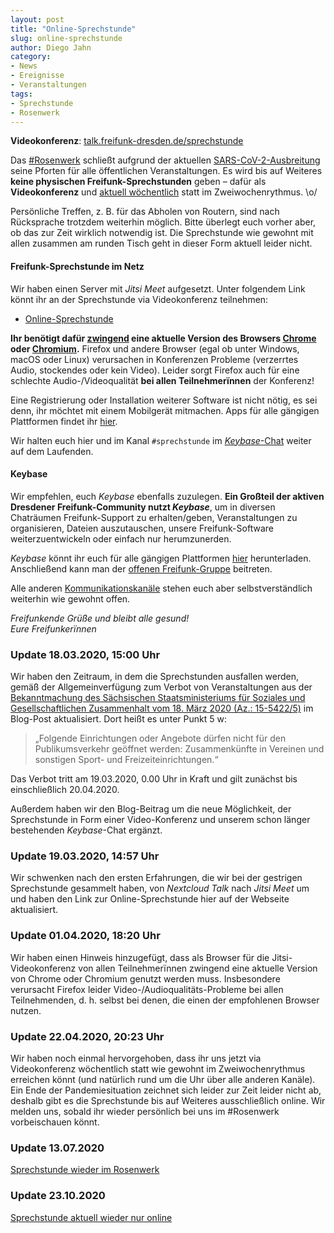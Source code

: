 ```yaml
---
layout: post
title: "Online-Sprechstunde"
slug: online-sprechstunde
author: Diego Jahn
category:
- News
- Ereignisse
- Veranstaltungen
tags:
- Sprechstunde
- Rosenwerk
---
```

**Videokonferenz**: [talk.freifunk-dresden.de/sprechstunde](https://talk.freifunk-dresden.de/sprechstunde)

Das [#Rosenwerk](https://konglomerat.org/) schließt aufgrund der aktuellen [SARS-CoV-2-Ausbreitung](https://www.rki.de/DE/Content/InfAZ/N/Neuartiges_Coronavirus/nCoV_node.html) seine Pforten für alle öffentlichen Veranstaltungen. Es wird bis auf Weiteres **keine physischen Freifunk-Sprechstunden** geben – dafür als **Videokonferenz** und [aktuell wöchentlich](/kontakt/) statt im Zweiwochenrythmus. \o/

Persönliche Treffen, z. B. für das Abholen von Routern, sind nach Rücksprache trotzdem weiterhin möglich. Bitte überlegt euch vorher aber, ob das zur Zeit wirklich notwendig ist. Die Sprechstunde wie gewohnt mit allen zusammen am runden Tisch geht in dieser Form aktuell leider nicht.

#### Freifunk-Sprechstunde im Netz

Wir haben einen Server mit *Jitsi Meet* aufgesetzt. Unter folgendem Link könnt ihr an der Sprechstunde via Videokonferenz teilnehmen:

- [Online-Sprechstunde](https://talk.freifunk-dresden.de/sprechstunde)

**Ihr benötigt dafür [zwingend](https://github.com/jitsi/jitsi-meet/issues/4758) eine aktuelle Version des Browsers [Chrome](https://www.google.com/chrome) oder [Chromium](https://www.chromium.org/getting-involved/download-chromium).** Firefox und andere Browser (egal ob unter Windows, macOS oder Linux) verursachen in Konferenzen Probleme (verzerrtes Audio, stockendes oder kein Video). Leider sorgt Firefox auch für eine schlechte Audio-/Videoqualität **bei allen Teilnehmerïnnen** der Konferenz!

Eine Registrierung oder Installation weiterer Software ist nicht nötig, es sei denn, ihr möchtet mit einem Mobilgerät mitmachen. Apps für alle gängigen Plattformen findet ihr [hier](https://jitsi.org/downloads/).

Wir halten euch hier und im Kanal ```#sprechstunde``` im [*Keybase*-Chat](https://keybase.io/team/freifunk_dresden/) weiter auf dem Laufenden.

#### Keybase

Wir empfehlen, euch *Keybase* ebenfalls zuzulegen. **Ein Großteil der aktiven Dresdener Freifunk-Community nutzt *Keybase***, um in diversen Chaträumen Freifunk-Support zu erhalten/geben, Veranstaltungen zu organisieren, Dateien auszutauschen, unsere Freifunk-Software weiterzuentwickeln oder einfach nur herumzunerden.

*Keybase* könnt ihr euch für alle gängigen Plattformen [hier](https://keybase.io/download) herunterladen. Anschließend kann man der [offenen Freifunk-Gruppe](https://keybase.io/team/freifunk_dresden/) beitreten.

Alle anderen [Kommunikationskanäle](/kontakt/) stehen euch aber selbstverständlich weiterhin wie gewohnt offen.

*Freifunkende Grüße und bleibt alle gesund!*<br />
*Eure Freifunkerïnnen*

### Update 18.03.2020, 15:00 Uhr

Wir haben den Zeitraum, in dem die Sprechstunden ausfallen werden, gemäß der Allgemeinverfügung zum Verbot von Veranstaltungen aus der [Bekanntmachung des Sächsischen Staatsministeriums für Soziales und Gesellschaftlichen Zusammenhalt vom 18. März 2020 (Az.: 15-5422/5)](/downloads/SMS-Allgemeinverfuegung-Corona-Veranstaltungen-bf.pdf) im Blog-Post aktualisiert. Dort heißt es unter Punkt 5 w:

>„Folgende Einrichtungen oder Angebote dürfen nicht für den Publikumsverkehr geöffnet werden: Zusammenkünfte in Vereinen und sonstigen Sport- und Freizeiteinrichtungen.“

Das Verbot tritt am 19.03.2020, 0.00 Uhr in Kraft und gilt zunächst bis einschließlich 20.04.2020.

Außerdem haben wir den Blog-Beitrag um die neue Möglichkeit, der Sprechstunde in Form einer Video-Konferenz und unserem schon länger bestehenden *Keybase*-Chat ergänzt.

### Update 19.03.2020, 14:57 Uhr

Wir schwenken nach den ersten Erfahrungen, die wir bei der gestrigen Sprechstunde gesammelt haben, von *Nextcloud Talk* nach *Jitsi Meet* um und haben den Link zur Online-Sprechstunde hier auf der Webseite aktualisiert.

### Update 01.04.2020, 18:20 Uhr

Wir haben einen Hinweis hinzugefügt, dass als Browser für die Jitsi-Videokonferenz von allen Teilnehmerïnnen zwingend eine aktuelle Version von Chrome oder Chromium genutzt werden muss. Insbesondere verursacht Firefox leider Video-/Audioqualitäts-Probleme bei allen Teilnehmenden, d. h. selbst bei denen, die einen der empfohlenen Browser nutzen.

### Update 22.04.2020, 20:23 Uhr

Wir haben noch einmal hervorgehoben, dass ihr uns jetzt via Videokonferenz wöchentlich statt wie gewohnt im Zweiwochenrythmus erreichen könnt (und natürlich rund um die Uhr über alle anderen Kanäle). Ein Ende der Pandemiesituation zeichnet sich leider zur Zeit leider nicht ab, deshalb gibt es die Sprechstunde bis auf Weiteres ausschließlich online. Wir melden uns, sobald ihr wieder persönlich bei uns im #Rosenwerk vorbeischauen könnt.

### Update 13.07.2020

[Sprechstunde wieder im Rosenwerk](https://www.freifunk-dresden.de/news/2020/07/13/Sprechstunde-wieder-im-Rosenwerk.html)

### Update 23.10.2020

[Sprechstunde aktuell wieder nur online](https://www.freifunk-dresden.de/news/2020/10/23/Sprechstunde-aktuell-wieder-nur-online.html)

